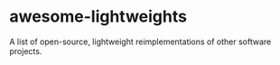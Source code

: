 # awesome-lightweights
A list of open-source, lightweight reimplementations of other software projects.
